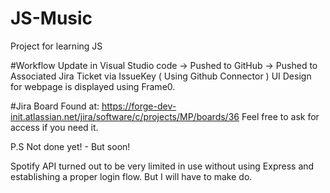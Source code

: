 # JS-Music

Project for learning JS

#Workflow
Update in Visual Studio code -> Pushed to GitHub -> Pushed to Associated Jira Ticket via IssueKey ( Using Github Connector )
UI Design for webpage is displayed using Frame0.

#Jira Board
Found at: https://forge-dev-init.atlassian.net/jira/software/c/projects/MP/boards/36
Feel free to ask for access if you need it.

P.S Not done yet! - But soon!

Spotify API turned out to be very limited in use without using Express and establishing a proper login flow. But I will have to make do.
